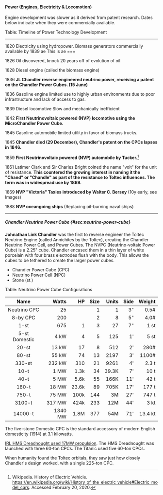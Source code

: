 #### Power (Engines, Electricity & Locomotion)

Engine development was slower as it derived from patent research. Dates below indicate when they were commercially available.

Table: Timeline of Power Technology Development

-------- ------------------------------------------------------

  1820   Electricity using hydropower. Biomass generators
         commercially available by 1839 ae This is ae ===

  1826   Oil discovered, knock 20 years off of evolution of oil

  1828   Diesel engine (called the biomass engine)

  1836   **JL Chandler reverse engineered neutrino power,
         receiving a patent on the Chandler Power Cubes. (15 June)**

  1836   Gasoline engine limited use to highly urban environments due
         to poor infrastructure and lack of access to gas.

  1839   Diesel locomotive Slow and mechanically inefficient

  1842   **First Neutrinovoltaic powered (NVP) locomotive
         using the MicroChandler Power Cube.**

  1845   Gasoline automobile limited utility in favor of biomass trucks.

  1845   **Chandler died (29 December), Chandler's patent on the CPCs lapses in 1846.**

  1859   **First Neutrinovoltaic powered (NVP) automobile by Tucker.**[^irl-electric-cars]

  1861   Latimer Clark and Sir Charles Bright coined the name "volt"
         for the unit of resistance. **This countered the growing
         interest in naming it the "Chand" or "Chandle" as part
         of the resistance to Toltec influences.
         The term was in widespread use by 1869.**

  1869   **NVP "Victoria" Taxies introduced by Walter C. Bersey** (10y early, see Images)

  1888   **NVP oceangoing ships**  (Replacing oil-burning naval ships)

-------- --------------------------------------------------

[^irl-electric-cars]: Wikipedia. History of Electric Vehicle. https://en.wikipedia.org/wiki/History_of_the_electric_vehicle#Electric_model_cars. Accessed February 20, 2020.

<!-- * 1820 - Electricity using hydropower. Biomass generators commercially available by 1839
* 1826 - Oil discovered, knock 20 years off of evolution of oil
* 1828 - Diesel engine (called the biomass engine)
* **1836 - JL Chandler reverse engineered neutrino power, receiving a patent on the Chandler Power Cubes. (15 June)**
* 1836 - Gasoline engine - limited use to highly urban environments due to poor infrastructure and lack of access to gas.
* 1839 - Diesel locomotive - Slow and mechanically inefficient
* **1842 - First Neutrinovoltaic powered (NVP) locomotive using the MicroChandler Power Cube.**
* 1845 - Gasoline automobile limited utility in favor of biomass trucks.
* **1845 - Chandler died (29 December), Chandler's patent on the CPCs lapses in 1846.**
* **1859 - First Neutrinovoltaic powered (NVP) automobile by Tucker. [See real timeline](https://en.wikipedia.org/wiki/History_of_the_electric_vehicle#Electric_model_cars)**
* 1861 - Latimer Clark and Sir Charles Bright coined the name "volt" for the unit of resistance. **This countered the growing interest in naming it the "Chand" or "Chandle" as part of the resistance to Toltec influences. The term was in widespread use by 1869.**
* **1869 - NVP "Victoria" Taxies introduced by Walter C. Bersey** (10y early, see Images)
* **1888 - NVP oceangoing ships**  (Oil-burning naval ships) -->

##### Chandler Neutrino Power Cube {#sec:neutrino-power-cube}

**Johnathan Link Chandler** was the first to reverse engineer the Toltec Neutrino Engine (called Annichites by the Toltec), creating the Chandler Neutrino Power Cell, and Power Cubes. The NVPC (Neutrino-voltaic Power Cube) is a 2.25" cube. Chandler encased them in a thin layer of white porcelain with four brass electrodes flush with the body. This allows the cubes to be tethered to create the larger power cubes.

* Chandler Power Cube (CPC)
* Neutrino Power Cell (NPC)
* Stone (st.)

Table: Neutrino Power Cube Configurations

| Name          | Watts   | HP    | Size | Units | Side | Weight  |
|:-------------:| -------:| -----:| ----:| -----:| ----:| -------:|
| Neutrino CPC  | 25      |       | 1    | 1     | 3"   | 0.5#    |
| 8-by CPC      | 200     |       | 2    | 8     | 5"   | 4.0#    |
| 1-st          | 675     | 1     | 3    | 27    | 7"   | 1 st    |
| 5-st Domestic | 4 kW    | 4     | 5    | 125   | 1'   | 5 st    |
| 20-st         | 13 kW   | 17    | 8    | 512   | 2'   | 280#    |
| 80-st         | 55 kW   | 74    | 13   | 2197  | 3'   | 1100#   |
| 330-st        | 232 kW  | 310   | 21   | 9261  | 4'   | 2.3 t   |
| 10-t          | 1 MW    | 1.3k  | 34   | 39.3K | 7'   | 10 t    |
| 40-t          | 5 MW    | 5.6k  | 55   | 166K  | 11'  | 42 t    |
| 180-t         | 18 MW   | 23.6k | 89   | 705K  | 17'  | 177 t   |
| 750-t         | 75 MW   | 100k  | 144  | 3M    | 27'  | 747 t   |
| 3100-t        | 317 MW  | 424k  | 233  | 12M   | 44'  | 3 kt    |
| 14000-t       | 1340 MW | 1.8M  | 377  | 54M   | 71'  | 13.4 kt |

The five-stone Domestic CPC is the standard accessory of modern English domesticity (1914) at 3.1 kilowatts.

<!--
1 HP = 750 Watts

* HMS Dreadnought 23,000 shp ( 17,000 kW) - three  60t CPCs
* Iowa class     242,000 shp (158,000 kW) - seven 225t CPCs
* Titanic 46,000 horsepower - five 60t CPCs
* US A1B (Ford carrier) - 700MW
* US S8G (Ohio sub) - 220MW @ 2750t (42'x42'x55') compare 3100-T 317MW (44'x44'x44')
* US Gato @ 4MW on surface or 750-t @ 3MW.

Use https://en.wikipedia.org/wiki/List_of_United_States_Naval_reactors US reactor designations
-->

[IRL HMS Dreadnought used 17MW propulsion](https://en.wikipedia.org/wiki/HMS_Dreadnought_(1906)). The HMS Dreadnought was launched with three 60-ton CPCs. The Titanic used five 60-ton CPCs.

When humanity found the Toltec orbitals, they saw just how closely Chandler's design worked, with a single 225-ton CPC.
